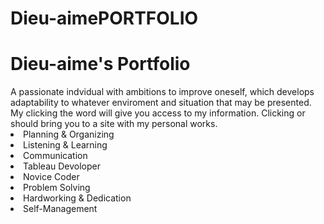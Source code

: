 # Dieu-aimePORTFOLIO
<!DOCTYPE html>
<html lang="en">
<head>
     <meta charset="UTF-8">
     <meta http-equiv="X-UA-Compatible" content="IE=edge">
     <meta name="viewport" content="width=device-width, initial-scale=1.0">
     <title>Document</title>
</head>
<body>
  <h1 class= "Main Header(Title)">Dieu-aime's Portfolio </h1>
  <d1 class= "Brief Biography">A passionate indvidual with ambitions to improve oneself, which develops adaptability to whatever enviroment and situation that may be presented.</d1>
  <!-- photo -->
  <!-- contact information -->
  <d2> My clicking the word <link rel="linkin" href="https://www.linkedin.com/in/dieu-aime-omambo-83044b265/"> will give you access to my information. Clicking <link rel="GitHub" href="https://github.com/Supersymbol"> or <link rel="GitHub" href="https://public.tableau.com/app/profile/dieu.aime.omambo"> should bring you to a site with my personal works.</d2>
  <u1>
     <li>Planning & Organizing</li>
     <li>Listening & Learning</li>
     <li>Communication</li>
     <li>Tableau Devoloper</li>
     <li>Novice Coder</li>
     <li>Problem Solving</li>
     <li>Hardworking & Dedication</li>
    <li>Self-Management</li>
</u1>
  <!-- -->
  <!-- -->

 </body>
